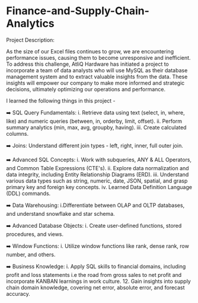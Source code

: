 # Finance-and-Supply-Chain-Analytics

Project Description:

As the size of our Excel files continues to grow, we are encountering performance issues, causing them to become unresponsive and inefficient. To address this challenge, AtliQ Hardware has initiated a project to incorporate a team of data analysts who will use MySQL as their database management system and to extract valuable insights from the data. These insights will empower our company to make more informed and strategic decisions, ultimately optimizing our operations and performance.

I learned the following things in this project -

➡️ SQL Query Fundamentals:
i. Retrieve data using text (select, in, where, like) and numeric queries (between, in, orderby, limit, offset).
ii. Perform summary analytics (min, max, avg, groupby, having).
iii. Create calculated columns.

➡️ Joins:
Understand different join types - left, right, inner, full outer join. 

➡️ Advanced SQL Concepts:
i. Work with subqueries, ANY & ALL Operators, and Common Table Expressions (CTE's).
ii. Explore data normalization and data integrity, including Entity Relationship Diagrams (ERD).
iii. Understand various data types such as string, numeric, date, JSON, spatial, and grasp primary key and foreign key concepts.
iv. Learned Data Definition Language (DDL) commands.

➡️ Data Warehousing:
i.Differentiate between OLAP and OLTP databases, and understand snowflake and star schema.

➡️ Advanced Database Objects:
i. Create user-defined functions, stored procedures, and views.

➡️ Window Functions:
i. Utilize window functions like rank, dense rank, row number, and others. 

➡️ Business Knowledge:
i. Apply SQL skills to financial domains, including profit and loss statements i.e the road from gross sales to net profit and incorporate KANBAN learnings in work culture.
12. Gain insights into supply chain domain knowledge, covering net error, absolute error, and forecast accuracy.

